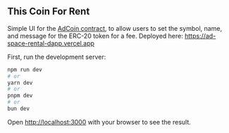 
## This Coin For Rent

Simple UI for the [AdCoin contract](sepolia.etherscan.io/address/0x574637eA3d48Ae16255620164f06f0d435982c8e), to allow users to set the symbol, name, and message for the ERC-20 token for a fee.
Deployed here: https://ad-space-rental-dapp.vercel.app

First, run the development server:

```bash
npm run dev
# or
yarn dev
# or
pnpm dev
# or
bun dev
```

Open [http://localhost:3000](http://localhost:3000) with your browser to see the result.

